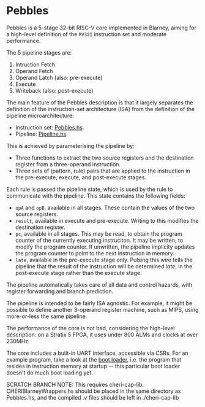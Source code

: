 # Pebbles

Pebbles is a 5-stage 32-bit RISC-V core implemented in Blarney, aiming
for a high-level definition of the `RV32I` instruction set and
moderate performance.

The 5 pipeline stages are:

  1. Intruction Fetch
  2. Operand Fetch
  3. Operand Latch (also: pre-execute)
  4. Execute
  5. Writeback (also: post-execute)

The main feature of the Pebbles description is that it largely
separates the definition of the instruction-set architecture (ISA)
from the definition of the pipeline microarchitecture:

  * Instruction set: [Pebbles.hs](Pebbles.hs).
  * Pipeline: [Pipeline.hs](Pipeline.hs).

This is achieved by parameterising the pipeline by:

  * Three functions to extract the two source registers and the 
    destination register from a three-operand instruction.
  * Three sets of (pattern, rule) pairs that are applied to the
    instruction in the pre-execute, execute, and post-execute stages.

Each rule is passed the pipeline state, which is used by the rule to
communicate with the pipeline.  This state contains the following
fields:

  * `opA` and `opB`, available in all stages.  These contain the
    values of the two source registers.
  * `result`, available in execute and pre-execute.  Writing to this
    modifies the destination register.
  * `pc`, available in all stages.  This may be read, to obtain the
    program counter of the currently executing instruciton.  It may be
    written, to modify the program counter.
    If unwritten, the pipeline implicity updates the program counter
    to point to the next instruction in memory.
  * `late`, available in the pre-execute stage only.  Pulsing this
    wire tells the pipeline that the result of the instruction will be
    determined *late*, in the post-execute stage rather than the execute
    stage.

The pipeline automatically takes care of all data and control hazards,
with register forwarding and branch prediction.

The pipeline is intended to be fairly ISA agnostic.  For example, it
might be possible to define another 3-operand register machine, such
as MIPS, using more-or-less the same pipeline.

The performance of the core is not bad, considering the high-level
description: on a Stratix 5 FPGA, it uses under 800 ALMs and clocks at
over 230MHz.

The core includes a built-in UART interface, accessible via CSRs.  For
an example program, take a look at the [boot loader](Boot/main.c),
i.e.  the program that resides in instruction memory at startup --
this particular boot loader doesn't do much boot loading yet.

SCRATCH BRANCH NOTE:
This requires cheri-cap-lib. CHERIBlarneyWrappers.hs should be placed
in the same directory as Pebbles.hs, and the compiled .v files should
be left in ./cheri-cap-lib
